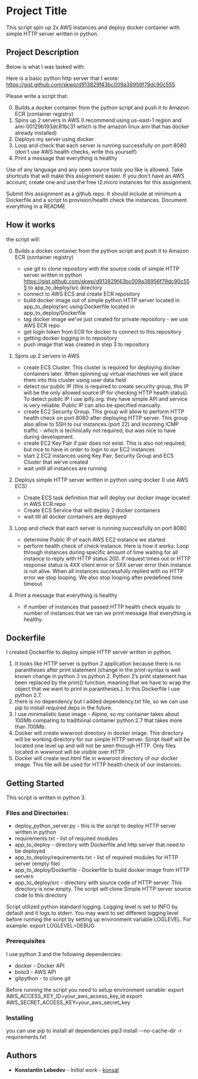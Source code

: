 # Project Title

This script spin up 2x AWS instances and deploy docker container with simple HTTP server written in python.

## Project Description

Below is what I was tasked with:

Here is a basic python http server that I wrote:
https://gist.github.com/skwp/d913829f43bc009a38956f79dc90c555

Please write a script that:

0. Builds a docker container from the python script and push it to Amazon ECR (container registry)
1. Spins up 2 servers in AWS (I recommend using us-east-1 region and ami-00129b193dc81bc31 which is the amazon linux ami that has docker already installed)
2. Deploys my server using docker
3. Loop and check that each server is running successfully on port 8080 (don't use AWS health checks, write this yourself)
4. Print a message that everything is healthy

Use of any language and any open source tools you like is allowed. Take shortcuts that will make this assignment easier. If you don't have an AWS account, create one and use the free t2.micro instances for this assignment.

Submit this assignment as a github repo. It should include at minimum a Dockerfile and a script to provision/health check the instances. Document everything in a README

## How it works

the script will:

0. Builds a docker container from the python script and push it to Amazon ECR (container registry)
    * use git to clone repository with the source code of simple HTTP server written in python https://gist.github.com/skwp/d913829f43bc009a38956f79dc90c555 to app_to_deploy/src directory
    * connect to AWS ECS and create ECR repository
    * build docker image out of simple python HTTP server located in app_to_deploy/src using Dockerfile located in app_to_deploy/Dockerfile
    * tag docker image we've just created for private repository - we use AWS ECR repo
    * get login token from ECR for docker to connect to this repository
    * getting docker logging in to repository
    * push image that was created in step 3 to repository

1. Spins up 2 servers in AWS
    * create ECS Cluster. This cluster is required for deploying docker containers later. When spinning up virtual machines we will place them into this cluster using user data field
    * detect our public IP (this is required to create security group, this IP will be the only allowed source IP for checking HTTP health status). To detect public IP I use ipify.org. they have simple API and service is very reliable. Public IP can also be specified manually.
    * create EC2 Security Group. This group will allow to perform HTTP health check on port 8080 after deploying HTTP server. This group also allow to SSH to our instances (port 22) and incoming ICMP traffic - which is technically not required, but was nice to have during development.
    * create EC2 Key Pair if pair does not exist. This is also not required, but nice to have in order to login to our EC2 instances
    * start 2 EC2 instances using Key Pair, Security Group and ECS Cluster that we've created
    * wait until all instances are running

2. Deploys simple HTTP server written in python using docker (I use AWS ECS)
    * Create ECS task definition that will deploy our docker image located in AWS ECR repo
    * Create ECS Service that will deploy 2 docker containers
    * wait till all docker containers are deployed

3. Loop and check that each server is running successfully on port 8080
    * determine Public IP of each AWS EC2 instance we started
    * perform health check of check instance. Here is how it works: Loop through instances during specific amount of time waiting for all instance to reply with HTTP status 200. If request times out or HTTP response status is 4XX client error or 5XX server error then instance is not alive. When all instances successfully replied with no HTTP error we stop looping. We also stop looping after predefined time timeout

4. Print a message that everything is healthy
    * if number of instances that passed HTTP health check equals to number of instances that we ran we print message that everything is healthy.

## Dockerfile

I created Dockerfile to deploy simple HTTP server written in python.

1. It looks like HTTP server is python 2 application because there is no parantheses after print statement (change in the print-syntax is well known change in python 3 vs python 2. Python 2’s print statement has been replaced by the print() function, meaning that we have to wrap the object that we want to print in parantheses.). In this Dockerfile I use python 2.7.
2. there is no dependency but I added dependency.txt file, so we can use pip to install required deps in the future.
3. I use minimalistic base image - Alpine, so my container takes about 100Mb comparing to traditional container python:2.7 that takes more than 700Mb.
4. Docker will create wwwroot directory in docker image. This directory will be working directory for our simple HTTP server. Script itself will be located one level up and will not be seen through HTTP. Only files located in wwwroot will be visible over HTTP.
5. Docker will create test.html file in wwwroot directory of our docker image. This file will be used for HTTP health check of our instances.

## Getting Started

This script is written in python 3.

### Files and Directories:
* deploy_python_server.py - this is the script to deploy HTTP server written in python
* requirements.txt - list of required modules
* app_to_deploy - directory with Dockerfile and http server that need to be deployed
* app_to_deploy/requirements.txt - list of required modules for HTTP server (empty file)
* app_to_deploy/Dockerfile - Dockerfile to build docker image from HTTP servers
* app_to_deploy/src - directory with source code of HTTP server. This directory is now empty. The script will clone Simple HTTP server source code to this directory

Script utilized python standard logging. Logging level is set to INFO by default and it logs to stderr. You may want to set different logging level before running the script by setting up environment variable LOGLEVEL. For example:
export LOGLEVEL=DEBUG

### Prerequisites

I use python 3 and the following dependencies:
  * docker - Docker API
  * boto3 - AWS API
  * gitpython - to clone git

Before running the script you need to setup environment variable:
export AWS_ACCESS_KEY_ID=your_aws_access_key_id
export AWS_SECRET_ACCESS_KEY=your_aws_secret_key

### Installing

you can use pip to install all dependencies
pip3 install --no-cache-dir -r requirements.txt

## Authors

* **Konstantin Lebedev** - *Initial work* - [konsat](https://github.com/konsat)
